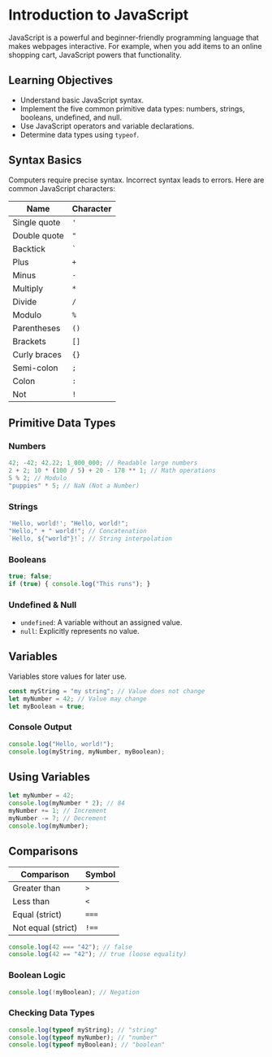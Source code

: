 # Introduction to JavaScript

JavaScript is a powerful and beginner-friendly programming language that makes webpages interactive. For example, when you add items to an online shopping cart, JavaScript powers that functionality.

## Learning Objectives
- Understand basic JavaScript syntax.
- Implement the five common primitive data types: numbers, strings, booleans, undefined, and null.
- Use JavaScript operators and variable declarations.
- Determine data types using `typeof`.

## Syntax Basics
Computers require precise syntax. Incorrect syntax leads to errors. Here are common JavaScript characters:

| Name            | Character |
|----------------|-----------|
| Single quote   | `'`       |
| Double quote   | `"`       |
| Backtick       | `` ` ``   |
| Plus          | `+`       |
| Minus         | `-`       |
| Multiply      | `*`       |
| Divide        | `/`       |
| Modulo        | `%`       |
| Parentheses   | `()`      |
| Brackets      | `[]`      |
| Curly braces  | `{}`      |
| Semi-colon    | `;`       |
| Colon         | `:`       |
| Not           | `!`       |

## Primitive Data Types
### Numbers
```js
42; -42; 42.22; 1_000_000; // Readable large numbers
2 + 2; 10 * (100 / 5) + 20 - 178 ** 1; // Math operations
5 % 2; // Modulo
"puppies" * 5; // NaN (Not a Number)
```
### Strings
```js
'Hello, world!'; "Hello, world!";
"Hello," + " world!"; // Concatenation
`Hello, ${"world"}!`; // String interpolation
```
### Booleans
```js
true; false;
if (true) { console.log("This runs"); }
```
### Undefined & Null
- `undefined`: A variable without an assigned value.
- `null`: Explicitly represents no value.

## Variables
Variables store values for later use.
```js
const myString = "my string"; // Value does not change
let myNumber = 42; // Value may change
let myBoolean = true;
```
### Console Output
```js
console.log("Hello, world!");
console.log(myString, myNumber, myBoolean);
```
## Using Variables
```js
let myNumber = 42;
console.log(myNumber * 2); // 84
myNumber += 1; // Increment
myNumber -= 7; // Decrement
console.log(myNumber);
```
## Comparisons
| Comparison        | Symbol |
|------------------|--------|
| Greater than     | `>`    |
| Less than        | `<`    |
| Equal (strict)   | `===`  |
| Not equal (strict) | `!==` |
```js
console.log(42 === "42"); // false
console.log(42 == "42"); // true (loose equality)
```
### Boolean Logic
```js
console.log(!myBoolean); // Negation
```
### Checking Data Types
```js
console.log(typeof myString); // "string"
console.log(typeof myNumber); // "number"
console.log(typeof myBoolean); // "boolean"
